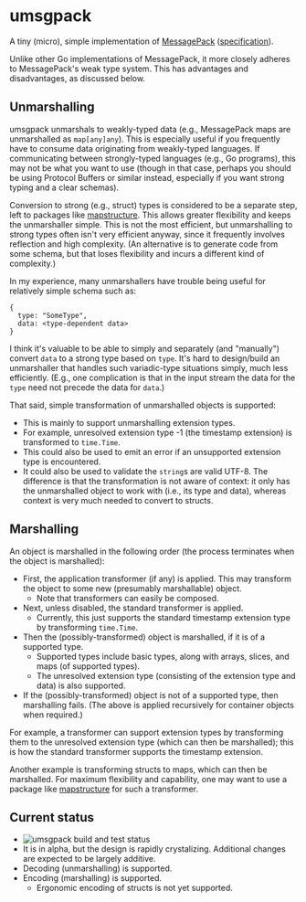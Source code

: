 # umsgpack

A tiny (micro), simple implementation of [MessagePack](https://msgpack.org/)
([specification](https://github.com/msgpack/msgpack/blob/master/spec.md)).

Unlike other Go implementations of MessagePack, it more closely adheres to MessagePack's weak type
system. This has advantages and disadvantages, as discussed below.

## Unmarshalling

umsgpack unmarshals to weakly-typed data (e.g., MessagePack maps are unmarshalled as `map[any]any`).
This is especially useful if you frequently have to consume data originating from weakly-typed
languages. If communicating between strongly-typed languages (e.g., Go programs), this may not be
what you want to use (though in that case, perhaps you should be using Protocol Buffers or similar
instead, especially if you want strong typing and a clear schemas).

Conversion to strong (e.g., struct) types is considered to be a separate step, left to packages like
[mapstructure](https://github.com/go-viper/mapstructure). This allows greater flexibility and keeps
the unmarshaller simple. This is not the most efficient, but unmarshalling to strong types often
isn't very efficient anyway, since it frequently involves reflection and high complexity. (An
alternative is to generate code from some schema, but that loses flexibility and incurs a different
kind of complexity.)

In my experience, many unmarshallers have trouble being useful for relatively simple schema such as:
```
{
  type: "SomeType",
  data: <type-dependent data>
}
```
I think it's valuable to be able to simply and separately (and "manually") convert `data` to a
strong type based on `type`. It's hard to design/build an unmarshaller that handles such
variadic-type situations simply, much less efficiently. (E.g., one complication is that in the input
stream the data for the `type` need not precede the data for `data`.)

That said, simple transformation of unmarshalled objects is supported:
* This is mainly to support unmarshalling extension types.
* For example, unresolved extension type -1 (the timestamp extension) is transformed to `time.Time`.
* This could also be used to emit an error if an unsupported extension type is encountered.
* It could also be used to validate the `string`s are valid UTF-8.
The difference is that the transformation is not aware of context: it only has the unmarshalled
object to work with (i.e., its type and data), whereas context is very much needed to convert to
structs.

## Marshalling

An object is marshalled in the following order (the process terminates when the object is
marshalled):
* First, the application transformer (if any) is applied. This may transform the object to some new
  (presumably marshallable) object.
  * Note that transformers can easily be composed.
* Next, unless disabled, the standard transformer is applied.
  * Currently, this just supports the standard timestamp extension type by transforming `time.Time`.
* Then the (possibly-transformed) object is marshalled, if it is of a supported type.
  * Supported types include basic types, along with arrays, slices, and maps (of supported types).
  * The unresolved extension type (consisting of the extension type and data) is also supported.
* If the (possibly-transformed) object is not of a supported type, then marshalling fails.
(The above is applied recursively for container objects when required.)

For example, a transformer can support extension types by transforming them to the unresolved
extension type (which can then be marshalled); this is how the standard transformer supports the
timestamp extension.

Another example is transforming structs to maps, which can then be marshalled. For maximum
flexibility and capability, one may want to use a package like
[mapstructure](https://github.com/go-viper/mapstructure) for such a transformer.

## Current status

* ![umsgpack build and test status](https://github.com/viettrungluu/umsgpack/actions/workflows/go.yml/badge.svg)
* It is in alpha, but the design is rapidly crystalizing. Additional changes are expected to be
  largely additive.
* Decoding (unmarshalling) is supported.
* Encoding (marshalling) is supported.
  * Ergonomic encoding of structs is not yet supported.
